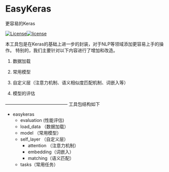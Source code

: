 
# EasyKeras
更容易的Keras



[![License](https://img.shields.io/badge/license-Apache%202-4EB1BA.svg)](https://www.apache.org/licenses/LICENSE-2.0.html)[![license](https://img.shields.io/github/license/mashape/apistatus.svg?maxAge=2592000)](https://github.com/keras-team/keras/blob/master/LICENSE)

本工具包是在Keras的基础上进一步的封装，对于NLP等领域添加更容易上手的操作。
特别的，我们主要针对以下内容进行了增加和改造。

1. 数据加载

2. 常用模型

3. 自定义层（注意力机制、语义相似度匹配机制、词嵌入等）

4. 模型的评估

——————————————
工具包结构如下
- easykeras
  - evaluation (性能评估)
  - load_data （数据加载）
  - model （常用模型）
  - self_layer （自定义层）
    - attention （注意力机制）
    - embedding（词嵌入）
    - matching（语义匹配）
  - tasks（常用任务）

